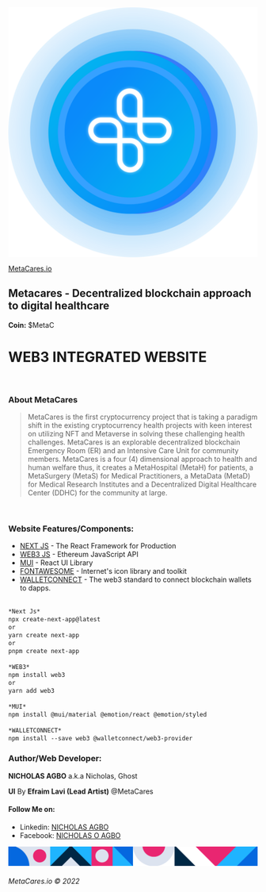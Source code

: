 <div align="center">
	<img align="center" src="./MToken.svg" alt="metacares logo"/>
</div>

[MetaCares.io](https://metacares.io)

## **Metacares -  Decentralized blockchain approach to digital healthcare**
**Coin:** $MetaC
<br/>  

# WEB3 INTEGRATED WEBSITE 
<br/>  

### **About MetaCares** 
> MetaCares is the first cryptocurrency project that is taking a paradigm shift in the existing cryptocurrency health projects with keen interest on utilizing NFT and Metaverse in solving these challenging health challenges. MetaCares is an explorable decentralized blockchain Emergency Room (ER) and an Intensive Care Unit for community members. MetaCares is a four (4) dimensional approach to health and human welfare thus, it creates a MetaHospital (MetaH) for patients, a MetaSurgery (MetaS) for Medical Practitioners, a MetaData (MetaD) for Medical Research Institutes and a Decentralized Digital Healthcare Center (DDHC) for the community at large.
<br/>  
  
### **Website Features/Components:**
* [NEXT JS](https://nextjs.org/) - The React Framework
for Production
* [WEB3 JS](https://web3js.readthedocs.io/) - Ethereum JavaScript API
* [MUI](https://mui.com/) - React UI Library
* [FONTAWESOME](https://fontawesome.com/) -  Internet's icon library and toolkit
* [WALLETCONNECT](https://walletconnect.com/) - The web3 standard to connect blockchain wallets to dapps.

```shell

*Next Js*
npx create-next-app@latest
or
yarn create next-app
or
pnpm create next-app

*WEB3*
npm install web3
or
yarn add web3

*MUI*
npm install @mui/material @emotion/react @emotion/styled

*WALLETCONNECT*
npm install --save web3 @walletconnect/web3-provider

```

### Author/Web Developer: 
**NICHOLAS AGBO** a.k.a Nicholas, Ghost
<br/>

**UI** By **Efraim Lavi (Lead Artist)** @MetaCares

#### Follow Me on:
* Linkedin: [NICHOLAS AGBO](https://www.linkedin.com/in/nicholas-agbo-9a380b202)
* Facebook: [NICHOLAS O AGBO](https://web.facebook.com/michael.agbo.1650)

![MetaCares Pattern](./pattern.png)
###### MetaCares.io &copy; 2022